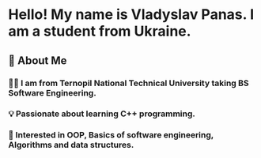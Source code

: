 # Hello! My name is Vladyslav Panas. I am a student from Ukraine.

## 📌 About Me
### 👨‍💻 I am from Ternopil National Technical University taking BS Software Engineering.
### 💡 Passionate about learning C++ programming.
### 🎯 Interested in OOP, Basics of software engineering, Algorithms and data structures.
